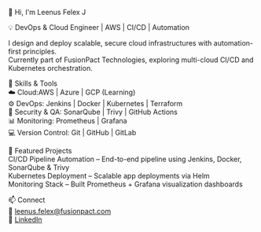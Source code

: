 👋 Hi, I'm Leenus Felex J  

💡 DevOps & Cloud Engineer | AWS | CI/CD | Automation  

I design and deploy scalable, secure cloud infrastructures with automation-first principles.  
Currently part of FusionPact Technologies, exploring multi-cloud CI/CD and Kubernetes orchestration.  


🧰 Skills & Tools  
☁️ Cloud:AWS | Azure | GCP (Learning)  
⚙️ DevOps: Jenkins | Docker | Kubernetes | Terraform  
🧪 Security & QA: SonarQube | Trivy | GitHub Actions  
📊 Monitoring: Prometheus | Grafana  
💻 Version Control: Git | GitHub | GitLab  



🚀 Featured Projects  
CI/CD Pipeline Automation – End-to-end pipeline using Jenkins, Docker, SonarQube & Trivy  
Kubernetes Deployment – Scalable app deployments via Helm  
Monitoring Stack – Built Prometheus + Grafana visualization dashboards  

📫 Connect  
📧 [leenus.felex@fusionpact.com](mailto:leenus.felex@fusionpact.com)  
🔗 [LinkedIn](https://www.linkedin.com/in/leenus-felex-j/)
